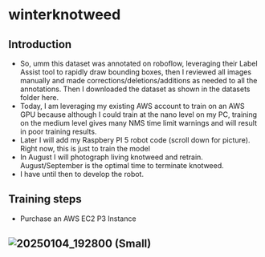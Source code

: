# winterknotweed

## Introduction
  - So, umm this dataset was annotated on roboflow, leveraging their Label Assist tool to rapidly draw bounding boxes, then I reviewed all images manually and made corrections/deletions/additions as needed to all the annotations.  Then I downloaded the dataset as shown in the datasets folder here.
  - Today, I am leveraging my existing AWS account to train on an AWS GPU because although I could train at the nano level on my PC, training on the medium level gives many NMS time limit warnings and will result in poor training results.
  - Later I will add my Raspbery PI 5 robot code (scroll down for picture).  Right now, this is just to train the model
  - In August I will photograph living knotweed and retrain. August/September is the optimal time to terminate knotweed.
  - I have until then to develop the robot.
## Training steps
  - Purchase an AWS EC2 P3 Instance

 ![20250104_192800 (Small)](https://github.com/user-attachments/assets/59fe39b7-ece7-4dbe-a2ac-2eb8297dff12)
  -  


